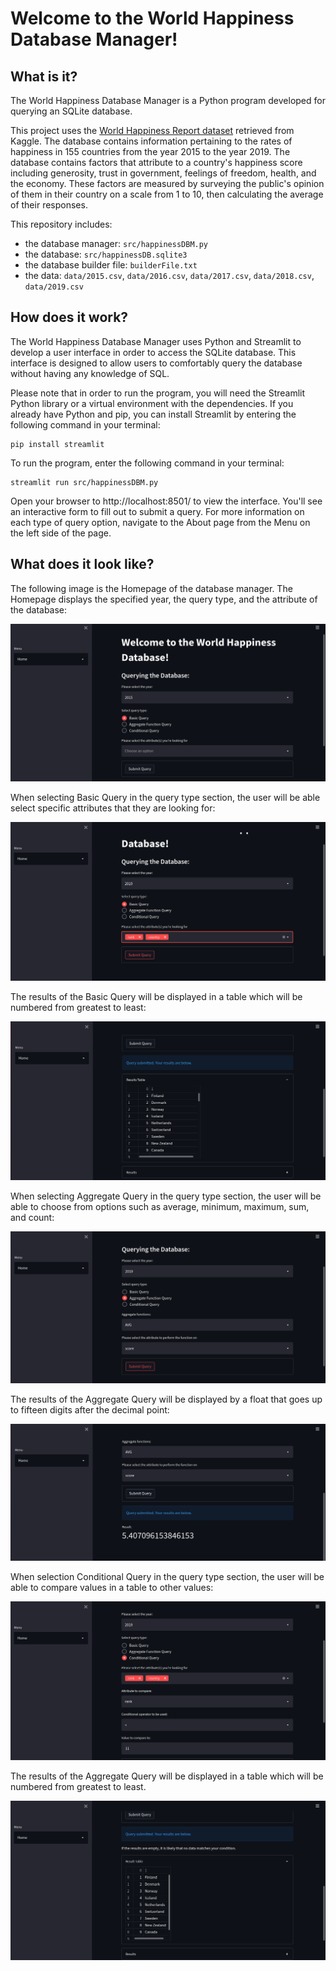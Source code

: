 # Welcome to the World Happiness Database Manager!

## What is it?

The World Happiness Database Manager is a Python program developed for querying an SQLite database.

This project uses the [World Happiness Report dataset](https://www.kaggle.com/datasets/unsdsn/world-happiness) retrieved from Kaggle. The database contains information pertaining to the rates of happiness in 155 countries from the year 2015 to the year 2019. The database contains factors that attribute to a country's happiness score including generosity, trust in government, feelings of freedom, health, and the economy. These factors are measured by surveying the public's opinion of them in their country on a scale from 1 to 10, then calculating the average of their responses.

This repository includes:

- the database manager: `src/happinessDBM.py`
- the database: `src/happinessDB.sqlite3`
- the database builder file: `builderFile.txt`
- the data: `data/2015.csv`, `data/2016.csv`, `data/2017.csv`, `data/2018.csv`, `data/2019.csv`

## How does it work?

The World Happiness Database Manager uses Python and Streamlit to develop a user interface in order to access the SQLite database. This interface is designed to allow users to comfortably query the database without having any knowledge of SQL.

Please note that in order to run the program, you will need the Streamlit Python library or a virtual environment with the dependencies. If you already have Python and pip, you can install Streamlit by entering the following command in your terminal:

```
pip install streamlit
```

To run the program, enter the following command in your terminal:

```
streamlit run src/happinessDBM.py
```

Open your browser to http://localhost:8501/ to view the interface. You'll see an interactive form to fill out to submit a query. For more information on each type of query option, navigate to the About page from the Menu on the left side of the page.

## What does it look like?

The following image is the Homepage of the database manager. The Homepage displays the specified year, the query type, and the attribute of the database:

![Homepage](images/homepage.png)

When selecting Basic Query in the query type section, the user will be able select specific attributes that they are looking for:

![Basic Query Selection](images/basic.png)

The results of the Basic Query will be displayed in a table which will be numbered from greatest to least:

![Basic Query Results](images/basic-results.png)

When selecting Aggregate Query in the query type section, the user will be able to choose from options such as average, minimum, maximum, sum, and count:

![Aggregate Query Selection](images/agg.png)

The results of the Aggregate Query will be displayed by a float that goes up to fifteen digits after the decimal point:

![Aggregate Query Results](images/agg-results.png)

When selection Conditional Query in the query type section, the user will be able to compare values in a table to other values:

![Conditional Query Selection](images/cond.png)

The results of the Aggregate Query will be displayed in a table which will be numbered from greatest to least. 

![Conditional Query Results](images/cond-results.png)
